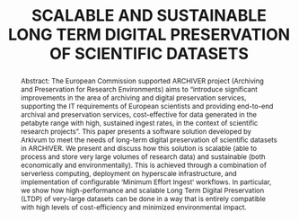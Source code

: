 ---
abstract: 'Abstract: The European Commission supported ARCHIVER project (Archiving
  and Preservation for Research Environments) aims to “introduce significant improvements
  in the area of archiving and digital preservation services, supporting the IT requirements
  of European scientists and providing end-to-end archival and preservation services,
  cost-effective for data generated in the petabyte range with high, sustained ingest
  rates, in the context of scientific research projects”.  This paper presents a software
  solution developed by Arkivum to meet the needs of long-term digital preservation
  of scientific datasets in ARCHIVER.  We present and discuss how this solution is
  scalable (able to process and store very large volumes of research data) and sustainable
  (both economically and environmentally). This is achieved through a combination
  of serverless computing, deployment on hyperscale infrastructure, and implementation
  of configurable ‘Minimum Effort Ingest’ workflows.  In particular, we show how high-performance
  and scalable Long Term Digital Preservation (LTDP) of very-large datasets can be
  done in a way that is entirely compatible with high levels of cost-efficiency and
  minimized environmental impact.

  '
creators:
- Addis, Matthew
date: null
document_url: https://services.phaidra.univie.ac.at/api/object/o:1424914/download
grand_parent: iPRES
institutions:
- Arkivum
keywords:
- scalability
- sustainability
- environment
- cost
- research data
landing_page_url: https://phaidra.univie.ac.at/o:1424914
language: eng
layout: publication
license: CC BY 4.0 International
notes_url: null
parent: iPRES 2021
presentation_url: null
size: 1213338
source_name: iPRES
title: SCALABLE AND SUSTAINABLE LONG TERM DIGITAL PRESERVATION OF SCIENTIFIC DATASETS
type: paper
year: 2021
---
